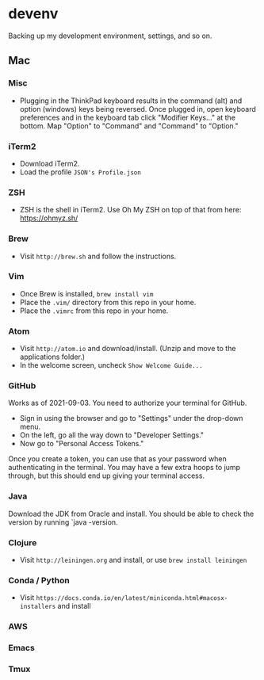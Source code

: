 # devenv
Backing up my development environment, settings, and so on.

## Mac

### Misc

* Plugging in the ThinkPad keyboard results in the command (alt) and option (windows)
keys being reversed. Once plugged in, open keyboard preferences and in the keyboard tab
click "Modifier Keys..." at the bottom. Map "Option" to "Command" and "Command" to
"Option."

### iTerm2

* Download iTerm2.
* Load the profile `JSON's Profile.json`

### ZSH

* ZSH is the shell in iTerm2. Use Oh My ZSH on top of that from here: https://ohmyz.sh/

### Brew

* Visit `http://brew.sh` and follow the instructions.

### Vim

* Once Brew is installed, `brew install vim`
* Place the `.vim/` directory from this repo in your home.
* Place the `.vimrc` from this repo in your home.

### Atom

* Visit `http://atom.io` and download/install. (Unzip and move to the applications folder.)
* In the welcome screen, uncheck `Show Welcome Guide...`

### GitHub

Works as of 2021-09-03. You need to authorize your terminal for GitHub.

* Sign in using the browser and go to "Settings" under the drop-down menu.
* On the left, go all the way down to "Developer Settings."
* Now go to "Personal Access Tokens."

Once you create a token, you can use that as your password when authenticating in
the terminal. You may have a few extra hoops to jump through, but this should
end up giving your terminal access.

### Java

Download the JDK from Oracle and install. You should be able to check the version
by running `java -version.

### Clojure

* Visit `http://leiningen.org` and install, or use `brew install leiningen`

### Conda / Python

* Visit `https://docs.conda.io/en/latest/miniconda.html#macosx-installers` and install

### AWS

### Emacs

### Tmux


